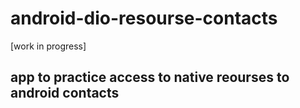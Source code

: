 # android-dio-resourse-contacts

[work in progress]

## app to practice access to native reourses to android contacts 
